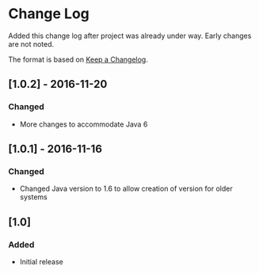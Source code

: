 # Change Log
Added this change log after project was already under way.  Early changes are not noted.

The format is based on [Keep a Changelog](http://keepachangelog.com/).

## [1.0.2] - 2016-11-20
### Changed
- More changes to accommodate Java 6

## [1.0.1] - 2016-11-16
### Changed
- Changed Java version to 1.6 to allow creation of version for older systems

## [1.0]
### Added
- Initial release
